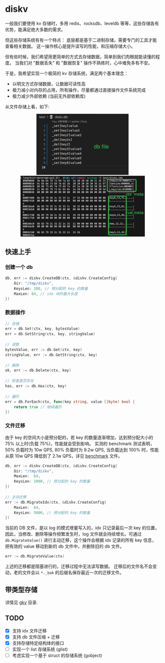 # diskv

一般我们要使用 kv 存储时，多用 redis、rocksdb、leveldb 等等，这些存储各有优势，能满足绝大多数的需求。

但这些存储系统有有一个特点： 底层都是基于二进制存储，需要专门的工具才能查看相关数据。
这一操作核心是提升读写的性能，和压缩存储大小。

但有些时候，我们希望用更简单的方式去存储数据，简单到我们肉眼就能读懂的程度。
当我们对 "数据丢失" 和 "数据恢复" 操作不熟练时，心中难免多有不安。

于是，我希望实现一个极简的 kv 存储系统，满足两个基本理念：
- 以明文方式存储数据，让数据可读性高
- 极力减小对内存的占用，所有操作，尽量都通过直接操作文件系统完成
- 极力减少外部依赖 (当前无外部依赖库)

从文件存储上看，如下:
<p align="center">
  <img src="assets/db.png" width="300" >
  <img src="assets/idx.png" width="405" >
</p>

## 快速上手

### 创建一个 db
```go
db, err := diskv.CreateDB(ctx, &diskv.CreateConfig{
    Dir: "/tmp/diskv",
    KeysLen: 100, // 预分配的 key 的数量
    MaxLen: 64, // idx 块的最大长度
})
```

### 数据操作
```go
// 存储
err = db.Set(ctx, key, bytesValue)
err = db.SetString(ctx, key, stringValue)

// 读取
bytesValue, err := db.Get(ctx, key)
stringValue, err := db.GetString(ctx, key)

// 删除
ok, err := db.Delete(ctx, key)

// 检查是否存在
has, err := db.Has(ctx, key)

// 遍历
err = db.ForEach(ctx, func(key string, value []byte) bool {
    return true // 继续遍历
})

```

### 文件迁移

由于 key 的空间大小是预分配的，若 key 的数量逐渐增加，达到预分配大小的 75% 以上时(负载 75%)，性能就会受到影响。
实测的 benchmark 测试表明，50% 负载时为 10w QPS, 80% 负载时为 9.2w QPS, 当负载达到 100% 时，性能从原 10w QPS 降低到了 2.1w QPS，详见 [benchmark](./benchmark.txt) 文件。

```go
db, err := diskv.CreateDB(ctx, &diskv.CreateConfig{
    Dir: "/tmp/diskv",
    MaxLen:  64,
    KeysLen: 1000, // 预分配的 key 的数量
})

// 主动迁移
err := db.MigrateIdx(ctx, &diskv.CreateConfig{
    MaxLen:  64,
    KeysLen: 5000, // 预分配的 key 的数量
})

```

当前的 DB 文件，是以 log 的模式增量写入的，idx 只记录最后一次 key 的位置，因此，当修改、删除等操作频繁发生时，log 文件就会持续增长。可通过 `db.MigrateValue()` 进行主动迁移，这个操作会根据 idx 记录的所有 key 信息，把有效的 value 移动到新的 db 文件中，并删除旧的 db 文件。

```go
err := db.MigrateValue(ctx)
```

上述的迁移都是阻塞进行的，迁移过程中无法读写数据。
迁移后的文件名不会变动，老的文件会以 `*._bak` 的后缀名保存最近一次的迁移文件。

## 带类型存储

详情见 [gkv](./gkv/README.md) 目录. 

## TODO

- [x] 支持 idx 文件迁移
- [x] 支持 db 文件压缩 + 迁移
- [x] 支持存储特定结构体的接口
- [ ] 实现一个 list 存储系统 (glist)
- [ ] 考虑实现一个基于 struct 的存储系统 (gobject)
